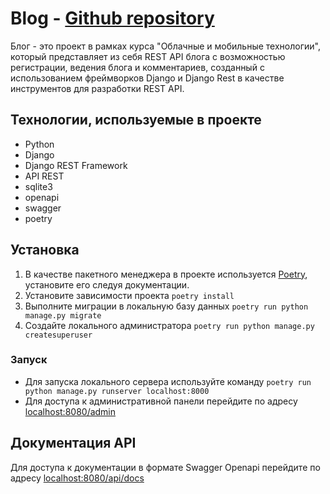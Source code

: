 # Blog - [Github repository](https://github.com/ghettoDdOS/blog)
Блог - это проект в рамках курса "Облачные и мобильные технологии", который представляет из себя REST API блога с возможностью регистрации, ведения блога и комментариев, созданный с использованием фреймворков Django и Django Rest в качестве инструментов для разработки REST API.

## Технологии, используемые в проекте

- Python
- Django
- Django REST Framework
- API REST
- sqlite3
- openapi
- swagger
- poetry

## Установка

1. В качестве пакетного менеджера в проекте используется [Poetry]([https://](https://python-poetry.org/docs/)), установите его следуя документации.
2. Установите зависимости проекта `poetry install`
3. Выполните миграции в локальную базу данных `poetry run python manage.py migrate`
4. Создайте локального администратора `poetry run python manage.py createsuperuser`

### Запуск

- Для запуска локального сервера используйте команду `poetry run python manage.py runserver localhost:8000`
- Для доступа к административной панели перейдите по адресу [localhost:8080/admin](http://localhost:8080/admin)

## Документация API

Для доступа к документации в формате Swagger Openapi перейдите по адресу [localhost:8080/api/docs](http://localhost:8080/api/docs)
